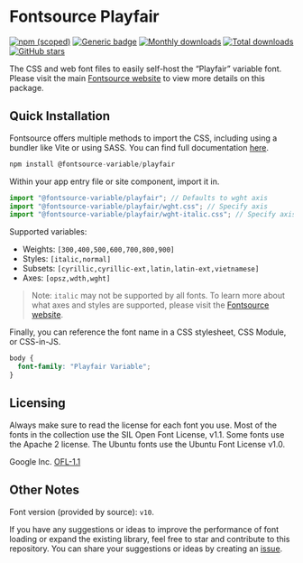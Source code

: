 # Fontsource Playfair

[![npm (scoped)](https://img.shields.io/npm/v/@fontsource-variable/playfair?color=brightgreen)](https://www.npmjs.com/package/@fontsource-variable/playfair) [![Generic badge](https://img.shields.io/badge/fontsource-passing-brightgreen)](https://github.com/fontsource/fontsource) [![Monthly downloads](https://badgen.net/npm/dm/@fontsource-variable/playfair)](https://github.com/fontsource/fontsource) [![Total downloads](https://badgen.net/npm/dt/@fontsource-variable/playfair)](https://github.com/fontsource/fontsource) [![GitHub stars](https://img.shields.io/github/stars/fontsource/fontsource.svg?style=social&label=Star)](https://github.com/fontsource/fontsource/stargazers)

The CSS and web font files to easily self-host the “Playfair” variable font. Please visit the main [Fontsource website](https://fontsource.org/fonts/playfair) to view more details on this package.

## Quick Installation

Fontsource offers multiple methods to import the CSS, including using a bundler like Vite or using SASS. You can find full documentation [here](https://fontsource.org/docs/getting-started/introduction).

```javascript
npm install @fontsource-variable/playfair
```

Within your app entry file or site component, import it in.

```javascript
import "@fontsource-variable/playfair"; // Defaults to wght axis
import "@fontsource-variable/playfair/wght.css"; // Specify axis
import "@fontsource-variable/playfair/wght-italic.css"; // Specify axis and style
```

Supported variables:
- Weights: `[300,400,500,600,700,800,900]`
- Styles: `[italic,normal]`
- Subsets: `[cyrillic,cyrillic-ext,latin,latin-ext,vietnamese]`
- Axes: `[opsz,wdth,wght]`

> Note: `italic` may not be supported by all fonts. To learn more about what axes and styles are supported, please visit the [Fontsource website](https://fontsource.org/fonts/playfair).

Finally, you can reference the font name in a CSS stylesheet, CSS Module, or CSS-in-JS.

```css
body {
  font-family: "Playfair Variable";
}
```

## Licensing
Always make sure to read the license for each font you use. Most of the fonts in the collection use the SIL Open Font License, v1.1. Some fonts use the Apache 2 license. The Ubuntu fonts use the Ubuntu Font License v1.0.

Google Inc.
[OFL-1.1](http://scripts.sil.org/OFL)

## Other Notes
Font version (provided by source): `v10`.

If you have any suggestions or ideas to improve the performance of font loading or expand the existing library, feel free to star and contribute to this repository. You can share your suggestions or ideas by creating an [issue](https://github.com/fontsource/fontsource/issues).